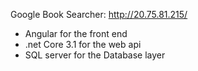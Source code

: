 Google Book Searcher: http://20.75.81.215/
  - Angular for the front end
  - .net Core 3.1 for the web api
  -  SQL server for the Database layer
  
